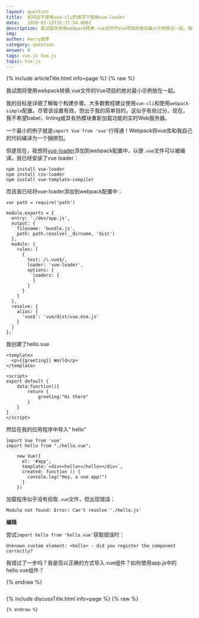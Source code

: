 ```yaml
---
layout: question
title:  如何在不使用vue-cli的情况下使用vue-loader
date:   2020-03-12T16:37:54.000Z
description: 我试图将使用webpack转换.vue文件的Vue项目的绝对最小示例放在一起。我的目标是详细了解每个构建步骤。大多数教程建议使用vue-cli和使用w...
img: 
author: Harry伽罗
category: question
answer: 0
tags: vue.js Vue.js
topic: Vue.js
---
```

<div class="article-root">
  <div class="article">
    {% include articleTitle.html info=page %}
    {% raw %}
    <div class="article-content"><p><font style="vertical-align: inherit;"><font style="vertical-align: inherit;">我试图将使用webpack转换.vue文件的Vue项目的绝对最小示例放在一起。</font></font></p>

<p><font style="vertical-align: inherit;"><font style="vertical-align: inherit;">我的目标是详细了解每个构建步骤。</font><font style="vertical-align: inherit;">大多数教程建议使用</font></font><code>vue-cli</code><font style="vertical-align: inherit;"><font style="vertical-align: inherit;">和使用</font></font><code>webpack-simple</code><font style="vertical-align: inherit;"><font style="vertical-align: inherit;">配置。</font><font style="vertical-align: inherit;">尽管该设置有效，但出于我的简单目的，这似乎有些过分。</font><font style="vertical-align: inherit;">现在，我不希望babel，linting或具有热模块重新加载功能的实时Web服务器。</font></font></p>

<p><font style="vertical-align: inherit;"><font style="vertical-align: inherit;">一个最小的例子就是</font></font><code>import Vue from 'vue'</code><font style="vertical-align: inherit;"><font style="vertical-align: inherit;">行得通！</font><font style="vertical-align: inherit;">Webpack将vue库和我自己的代码编译为一个捆绑包。</font></font></p>

<p><font style="vertical-align: inherit;"><font style="vertical-align: inherit;">但是现在，我想将</font></font><a href="https://vue-loader.vuejs.org/en/" rel="noreferrer"><font style="vertical-align: inherit;"><font style="vertical-align: inherit;">vue-loader</font></font></a><font style="vertical-align: inherit;"><font style="vertical-align: inherit;">添加</font><font style="vertical-align: inherit;">到webpack配置中，以便</font></font><code>.vue</code><font style="vertical-align: inherit;"><font style="vertical-align: inherit;">文件可以被编译。</font><font style="vertical-align: inherit;">我已经安装了vue loader：</font></font></p>

<pre><code>npm install vue-loader<font></font>
npm install css-loader<font></font>
npm install vue-template-compiler <font></font>
</code></pre>

<p><font style="vertical-align: inherit;"><font style="vertical-align: inherit;">而且我已经将vue-loader添加到webpack配置中：</font></font></p>

<pre><code>var path = require('path')<font></font>
<font></font>
module.exports = {<font></font>
  entry: './dev/app.js',<font></font>
  output: {<font></font>
    filename: 'bundle.js',<font></font>
    path: path.resolve(__dirname, 'dist')<font></font>
  },<font></font>
  module: {<font></font>
    rules: [<font></font>
      {<font></font>
        test: /\.vue$/,<font></font>
        loader: 'vue-loader',<font></font>
        options: {<font></font>
          loaders: {<font></font>
          }<font></font>
        }<font></font>
      }<font></font>
    ]<font></font>
  },<font></font>
  resolve: {<font></font>
    alias: {<font></font>
      'vue$': 'vue/dist/vue.esm.js'<font></font>
    }<font></font>
  }<font></font>
};<font></font>
</code></pre>

<p><font style="vertical-align: inherit;"><font style="vertical-align: inherit;">我创建了hello.vue</font></font></p>

<pre><code>&lt;template&gt;<font></font>
  &lt;p&gt;{{greeting}} World&lt;/p&gt;<font></font>
&lt;/template&gt;<font></font>
<font></font>
&lt;script&gt;<font></font>
export default {<font></font>
    data:function(){<font></font>
        return {<font></font>
            greeting:"Hi there"<font></font>
        }<font></font>
    }<font></font>
}<font></font>
&lt;/script&gt;<font></font>
</code></pre>

<p><font style="vertical-align: inherit;"><font style="vertical-align: inherit;">然后在我的应用程序中导入“ hello”</font></font></p>

<pre><code>import Vue from 'vue'<font></font>
import hello from "./hello.vue";<font></font>
<font></font>
    new Vue({<font></font>
      el: '#app',<font></font>
      template:`&lt;div&gt;&lt;hello&gt;&lt;/hello&gt;&lt;/div&gt;`,<font></font>
      created: function () {   <font></font>
        console.log("Hey, a vue app!")<font></font>
      }<font></font>
    })<font></font>
</code></pre>

<p><font style="vertical-align: inherit;"><font style="vertical-align: inherit;">加载程序似乎没有拾取</font></font><code>.vue</code><font style="vertical-align: inherit;"><font style="vertical-align: inherit;">文件，但出现错误：</font></font></p>

<pre><code>Module not found: Error: Can't resolve './hello.js' 
</code></pre>

<p><strong><font style="vertical-align: inherit;"><font style="vertical-align: inherit;">编辑</font></font></strong></p>

<p><font style="vertical-align: inherit;"><font style="vertical-align: inherit;">尝试</font></font><code>import hello from 'hello.vue'</code><font style="vertical-align: inherit;"><font style="vertical-align: inherit;">获取错误时：</font></font></p>

<pre><code>Unknown custom element: &lt;hello&gt; - did you register the component correctly?
</code></pre>

<p><font style="vertical-align: inherit;"><font style="vertical-align: inherit;">我错过了一步吗？</font><font style="vertical-align: inherit;">我是否以正确的方式导入.vue组件？</font><font style="vertical-align: inherit;">如何使用app.js中的hello.vue组件？</font></font></p></div>
    {% endraw %}
  </div>
  <p style="height: 0;width:0;overflow: hidden;"> 第1366篇《如何在不使用vue-cli的情况下使用vue-loader》来自Winter(https://github.com/aiyld/aiyld.github.io)的站点</p>
  <div class="discuss-wrapper">
    {% include discussTitle.html info=page %}
    {% raw %}
    
    {% endraw %}
  </div>
<div>
